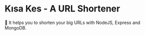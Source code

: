 # Kısa Kes - A URL Shortener
🏹 It helps you to shorten your big URLs with NodeJS, Express and MongoDB.
